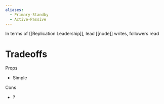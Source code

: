 ```yaml
---
aliases:
  - Primary-Standby
  - Active-Passive
---
```

In terms of [[Replication Leadership]], lead [[node]] writes, followers read

# Tradeoffs
Props
- Simple

Cons
- ?